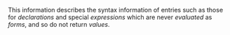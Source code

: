  

This information describes the syntax information of entries such as those for *declarations* and special *expressions* which are never *evaluated* as *forms*, and so do not return *values*. 

